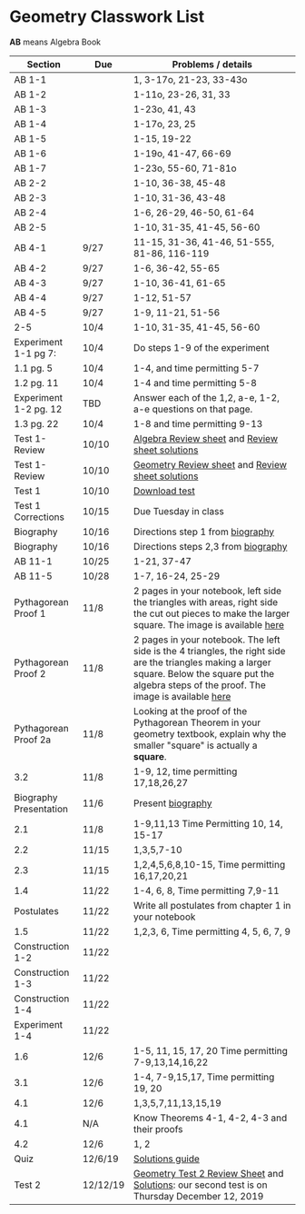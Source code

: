 # Geometry Classwork List
**AB** means Algebra Book

|Section | Due | Problems / details |
|--------|-----|--------------------|
|AB 1-1| |  1, 3-17o, 21-23, 33-43o |
|AB 1-2| | 1-11o, 23-26, 31, 33
|AB 1-3||1-23o, 41, 43
|AB 1-4||1-17o, 23, 25
|AB 1-5||1-15, 19-22
|AB 1-6||1-19o, 41-47, 66-69
|AB 1-7||1-23o, 55-60, 71-81o
|AB 2-2||1-10, 36-38, 45-48
|AB 2-3||1-10, 31-36, 43-48
|AB 2-4||1-6, 26-29, 46-50, 61-64
|AB 2-5||1-10, 31-35, 41-45, 56-60
|AB 4-1|9/27|11-15, 31-36, 41-46, 51-555, 81-86, 116-119
|AB 4-2|9/27|1-6, 36-42, 55-65
|AB 4-3|9/27|1-10, 36-41, 61-65
|AB 4-4|9/27|1-12, 51-57
|AB 4-5|9/27|1-9, 11-21, 51-56
|2-5|10/4|1-10, 31-35, 41-45, 56-60
|Experiment 1-1 pg 7:|10/4| Do steps 1-9 of the experiment
|1.1 pg. 5|10/4|1-4, and time permitting 5-7
|1.2 pg. 11|10/4|1-4 and time permitting 5-8
|Experiment 1-2 pg. 12|TBD| Answer each of the 1,2, a-e, 1-2, a-e questions on that page.
|1.3 pg. 22|10/4|1-8 and time permitting 9-13
|Test 1-Review| 10/10 | [Algebra Review sheet](math/alg-test1-review.pdf) and [Review sheet solutions](math/alg-test1-review-solutions.pdf)
|Test 1-Review| 10/10 | [Geometry Review sheet](math/geom-test1-review.pdf) and [Review sheet solutions](math/geom-test1-review-solutions.pdf)
|Test 1 | 10/10 | [Download test](math/geom-test1.pdf)
|Test 1 Corrections | 10/15 | Due Tuesday in class
|Biography | 10/16 | Directions step 1 from [biography](math/biography-project)
|Biography | 10/16 | Directions steps 2,3 from [biography](math/biography-project)
|AB 11-1 | 10/25 | 1-21, 37-47
|AB 11-5 | 10/28 | 1-7, 16-24, 25-29
|Pythagorean Proof 1| 11/8 | 2 pages in your notebook, left side the triangles with areas, right side the cut out pieces to make the larger square.  The image is available [here](math/PythagoreanProof1.png)
|Pythagorean Proof 2| 11/8 | 2 pages in your notebook.  The left side is the 4 triangles, the right side are the triangles making a larger square.  Below the square put the algebra steps of the proof.  The image is available [here](math/PythagoreanProof2.png)
|Pythagorean Proof 2a| 11/8 | Looking at the proof of the Pythagorean Theorem in your geometry textbook, explain why the smaller "square" is actually a **square**.
|3.2| 11/8 | 1-9, 12, time permitting 17,18,26,27
|Biography Presentation| 11/6 | Present [biography](math/biography-project)
|2.1| 11/8 | 1-9,11,13 Time Permitting 10, 14, 15-17
|2.2| 11/15 | 1,3,5,7-10 
|2.3| 11/15 | 1,2,4,5,6,8,10-15, Time permitting 16,17,20,21
|1.4|11/22 | 1-4, 6, 8, Time permitting 7,9-11
|Postulates| 11/22 | Write all postulates from chapter 1 in your notebook
|1.5|11/22 | 1,2,3, 6, Time permitting 4, 5, 6, 7, 9
|Construction 1-2| 11/22 | 
|Construction 1-3| 11/22 |
|Construction 1-4| 11/22 | 
|Experiment 1-4 | 11/22|
|1.6| 12/6| 1-5, 11, 15, 17, 20 Time permitting 7-9,13,14,16,22
|3.1| 12/6| 1-4, 7-9,15,17, Time permitting 19, 20
|4.1| 12/6 | 1,3,5,7,11,13,15,19
|4.1| N/A | Know Theorems 4-1, 4-2, 4-3 and their proofs
|4.2| 12/6 | 1, 2
|Quiz| 12/6/19 | [Solutions guide](math/Geometry-Quiz-12-6-2019-Solutions.pdf)
|Test 2| 12/12/19| [Geometry Test 2 Review Sheet](https://docs.google.com/document/d/1N8XAdCIffDNORUlmQ5sR8x1jjITZ0IKE-dIMGtl0nLE/edit?usp=sharing) and [Solutions](math/Geometry-Test2-Review-Solutions.pdf):  our second test is on Thursday December 12, 2019 
